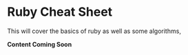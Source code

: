 # Ruby Cheat Sheet
This will cover the basics of ruby as well as some algorithms,

**Content Coming Soon**